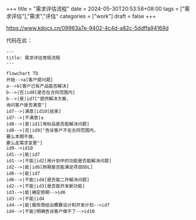 +++
title = "需求评估流程"
date = 2024-05-30T20:53:58+08:00
tags = ["需求评估"],"需求","评估"
categories = ["work"]
draft = false
+++

https://www.kdocs.cn/09963a7e-9402-4c4d-a82c-5ddffa94169d


代码在此：
```mermaid
--- 
title: 需求评估常规流程 
---

flowchart TD
开始-->a[客户提问题]
a-->b[客户已有产品能否解决]
b-->|否|id8[是否在合同范围内]
b-->|是|id7["提供解决方案，
询问客户是否满意"]
id7-->|满意|id10[结束]
id7-->|不满意|a
id8-->|是|id1[用标品是否能解决问题]
id8-->|否|id9["告诉客户不在合同范围内，
要么本期不做，
要么走需求变更"]
id9-->id10
id1-->|能|id7
id1-->|不能|id2[用计划中的功能是否能解决问题]
id2-->|能|id6[排期是否能满足项目DDL]
id6-->|能|id7
id6-->|不能|id4[是否能二开解决问题]
id2-->|不能|id3[是否能开发新功能]
id3-->|能|确定排期-->id6
id3-->|不能|id4
id4-->|能|服务商给出概要设计和开发计划-->id7
id4-->|不能|明确告诉客户做不了-->id10
```